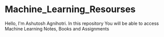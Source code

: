 # Machine_Learning_Resourses
Hello, I'm Ashutosh Agnihotri. In this repository You will be able to access Machine Learning Notes, Books and Assignments
